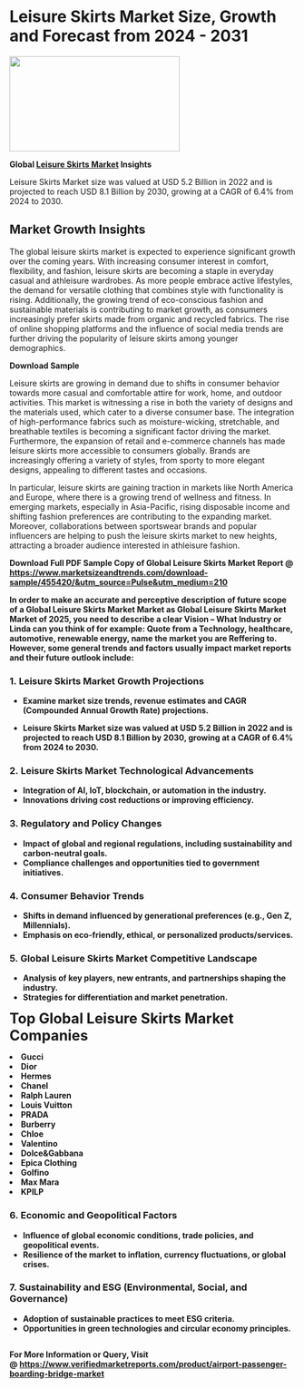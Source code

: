 <H1>Leisure Skirts Market Size, Growth and Forecast from 2024 - 2031</H1><img class="aligncenter size-medium wp-image-584254" src="https://thirdeyenews.in/wp-content/uploads/2024/09/Global-Market-Research-300x168.jpeg" alt="" width="300" height="168" /><p><strong>Global&nbsp;<a href="https://www.marketsizeandtrends.com/download-sample/455420/&amp;utm_source=Pulse&amp;utm_medium=210">Leisure Skirts Market</a> Insights</strong></p><p>Leisure Skirts Market size was valued at USD 5.2 Billion in 2022 and is projected to reach USD 8.1 Billion by 2030, growing at a CAGR of 6.4% from 2024 to 2030.</p><p><h2>Market Growth Insights</h2> <p>The global leisure skirts market is expected to experience significant growth over the coming years. With increasing consumer interest in comfort, flexibility, and fashion, leisure skirts are becoming a staple in everyday casual and athleisure wardrobes. As more people embrace active lifestyles, the demand for versatile clothing that combines style with functionality is rising. Additionally, the growing trend of eco-conscious fashion and sustainable materials is contributing to market growth, as consumers increasingly prefer skirts made from organic and recycled fabrics. The rise of online shopping platforms and the influence of social media trends are further driving the popularity of leisure skirts among younger demographics.</p> <p><strong>Download Sample</strong></p> <p>Leisure skirts are growing in demand due to shifts in consumer behavior towards more casual and comfortable attire for work, home, and outdoor activities. This market is witnessing a rise in both the variety of designs and the materials used, which cater to a diverse consumer base. The integration of high-performance fabrics such as moisture-wicking, stretchable, and breathable textiles is becoming a significant factor driving the market. Furthermore, the expansion of retail and e-commerce channels has made leisure skirts more accessible to consumers globally. Brands are increasingly offering a variety of styles, from sporty to more elegant designs, appealing to different tastes and occasions.</p> <p>In particular, leisure skirts are gaining traction in markets like North America and Europe, where there is a growing trend of wellness and fitness. In emerging markets, especially in Asia-Pacific, rising disposable income and shifting fashion preferences are contributing to the expanding market. Moreover, collaborations between sportswear brands and popular influencers are helping to push the leisure skirts market to new heights, attracting a broader audience interested in athleisure fashion.</p> <p><strong></p><p><span class=""><strong>Download Full PDF Sample Copy of Global Leisure Skirts Market Report</strong> @ <a href="https://www.marketsizeandtrends.com/download-sample/455420/&amp;utm_source=Pulse&amp;utm_medium=210" target="_blank">https://www.marketsizeandtrends.com/download-sample/455420/&amp;utm_source=Pulse&amp;utm_medium=210</a></span></p><p>In order to make an accurate and perceptive description of future scope of a Global&nbsp;Leisure Skirts Market Market as Global&nbsp;Leisure Skirts Market Market of 2025, you need to describe a clear Vision &ndash; What Industry or Linda can you think of for example: Quote from a Technology, healthcare, automotive, renewable energy, name the market you are Reffering to. However, some general trends and factors usually impact market reports and their future outlook include:</p><h3>1.&nbsp;<strong>Leisure Skirts Market Growth Projections</strong></h3><ul><li>Examine market size trends, revenue estimates and CAGR (Compounded Annual Growth Rate) projections.</li><li><p>Leisure Skirts Market size was valued at USD 5.2 Billion in 2022 and is projected to reach USD 8.1 Billion by 2030, growing at a CAGR of 6.4% from 2024 to 2030.</p></li></ul><h3>2.&nbsp;<strong>Leisure Skirts Market Technological Advancements</strong></h3><ul><li>Integration of AI, IoT, blockchain, or automation in the industry.</li><li>Innovations driving cost reductions or improving efficiency.</li></ul><h3>3.&nbsp;<strong>Regulatory and Policy Changes</strong></h3><ul><li>Impact of global and regional regulations, including sustainability and carbon-neutral goals.</li><li>Compliance challenges and opportunities tied to government initiatives.</li></ul><h3>4.&nbsp;<strong>Consumer Behavior Trends</strong></h3><ul><li>Shifts in demand influenced by generational preferences (e.g., Gen Z, Millennials).</li><li>Emphasis on eco-friendly, ethical, or personalized products/services.</li></ul><h3>5.&nbsp;<strong>Global Leisure Skirts Market Competitive Landscape</strong></h3><ul><li>Analysis of key players, new entrants, and partnerships shaping the industry.</li><li>Strategies for differentiation and market penetration.</li></ul><p data-pm-slice="1 1 []"><span style="color: inherit; font-family: inherit; font-size: 25px;">Top Global Leisure Skirts Market Companies</span></p><div class="" data-test-id=""><p><li>Gucci</li><li> Dior</li><li> Hermes</li><li> Chanel</li><li> Ralph Lauren</li><li> Louis Vuitton</li><li> PRADA</li><li> Burberry</li><li> Chloe</li><li> Valentino</li><li> Dolce&Gabbana</li><li> Epica Clothing</li><li> Golfino</li><li> Max Mara</li><li> KPILP</li></p></div><h3>6.&nbsp;<strong>Economic and Geopolitical Factors</strong></h3><ul><li>Influence of global economic conditions, trade policies, and geopolitical events.</li><li>Resilience of the market to inflation, currency fluctuations, or global crises.</li></ul><h3>7.&nbsp;<strong>Sustainability and ESG (Environmental, Social, and Governance)</strong></h3><ul><li>Adoption of sustainable practices to meet ESG criteria.</li><li>Opportunities in green technologies and circular economy principles.</li></ul><h2><strong style="font-size: 14px;">For More Information or Query, Visit @&nbsp;</strong><a style="background-color: #ffffff; font-size: 14px;" href="https://www.marketsizeandtrends.com/report/leisure-skirts-market/" target="_blank">https://www.verifiedmarketreports.com/product/airport-passenger-boarding-bridge-market</a></h2>
